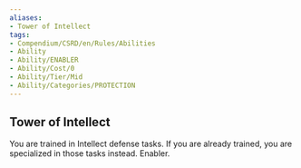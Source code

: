 ```yaml
---
aliases:
- Tower of Intellect
tags:
- Compendium/CSRD/en/Rules/Abilities
- Ability
- Ability/ENABLER
- Ability/Cost/0
- Ability/Tier/Mid
- Ability/Categories/PROTECTION
---
```


  
## Tower of Intellect  
You are trained in Intellect defense tasks. If you are already trained, you are specialized in those tasks instead. Enabler. 